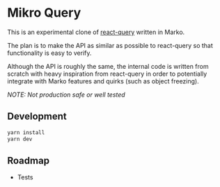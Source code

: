 # Mikro Query

This is an experimental clone of [react-query](https://react-query.tanstack.com/) written in Marko.

The plan is to make the API as similar as possible to react-query so that functionality is easy to verify.

Although the API is roughly the same, the internal code is written from scratch with heavy inspiration from react-query in order to potentially integrate with Marko features and quirks (such as object freezing).

*NOTE: Not production safe or well tested*

## Development

```sh
yarn install
yarn dev
```

## Roadmap

- Tests